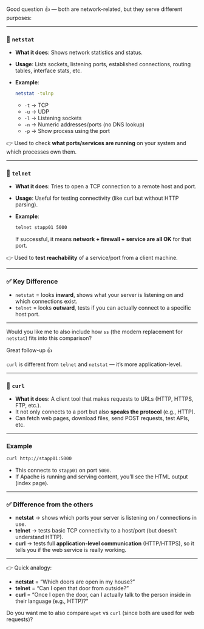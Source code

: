 Good question 👍 — both are network-related, but they serve different purposes:

---

### 🔹 **`netstat`**

* **What it does**: Shows network statistics and status.
* **Usage**: Lists sockets, listening ports, established connections, routing tables, interface stats, etc.
* **Example**:

  ```bash
  netstat -tulnp
  ```

  * `-t` → TCP
  * `-u` → UDP
  * `-l` → Listening sockets
  * `-n` → Numeric addresses/ports (no DNS lookup)
  * `-p` → Show process using the port

👉 Used to check **what ports/services are running** on your system and which processes own them.

---

### 🔹 **`telnet`**

* **What it does**: Tries to open a TCP connection to a remote host and port.
* **Usage**: Useful for testing connectivity (like curl but without HTTP parsing).
* **Example**:

  ```bash
  telnet stapp01 5000
  ```

  If successful, it means **network + firewall + service are all OK** for that port.

👉 Used to **test reachability** of a service/port from a client machine.

---

### ✅ Key Difference

* `netstat` = looks **inward**, shows what your server is listening on and which connections exist.
* `telnet` = looks **outward**, tests if you can actually connect to a specific host\:port.

---

Would you like me to also include how `ss` (the modern replacement for `netstat`) fits into this comparison?


Great follow-up 👍

`curl` is different from `telnet` and `netstat` — it’s more application-level.

---

### 🔹 **`curl`**

* **What it does**: A client tool that makes requests to URLs (HTTP, HTTPS, FTP, etc.).
* It not only connects to a port but also **speaks the protocol** (e.g., HTTP).
* Can fetch web pages, download files, send POST requests, test APIs, etc.

---

### Example

```bash
curl http://stapp01:5000
```

* This connects to `stapp01` on port `5000`.
* If Apache is running and serving content, you’ll see the HTML output (index page).

---

### ✅ Difference from the others

* **netstat** → shows which ports your server is listening on / connections in use.
* **telnet** → tests basic TCP connectivity to a host/port (but doesn’t understand HTTP).
* **curl** → tests full **application-level communication** (HTTP/HTTPS), so it tells you if the web service is really working.

---

👉 Quick analogy:

* **netstat** = “Which doors are open in my house?”
* **telnet** = “Can I open that door from outside?”
* **curl** = “Once I open the door, can I actually talk to the person inside in their language (e.g., HTTP)?”

Do you want me to also compare `wget` vs `curl` (since both are used for web requests)?
